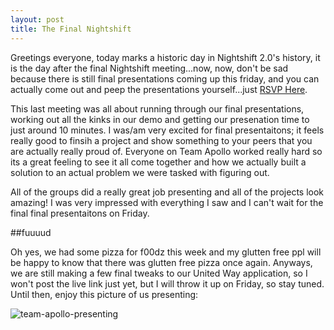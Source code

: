 ```yaml
---
layout: post
title: The Final Nightshift
---
```


Greetings everyone, today marks a historic day in Nightshift 2.0's history, it is the day after the final Nightshift meeting...now, now, don't be sad because there is still final presentations coming up this friday, and you can actually come out and peep the presentations yourself...just [RSVP Here](https://www.eventbrite.com/e/nightshift-launch-tickets-19550824041).

This last meeting was all about running through our final presentations, working out all the kinks in our demo and getting our presenation time to just around 10 minutes.  I was/am very excited for final presentaitons; it feels really good to finsih a project and show something to your peers that you are actually really proud of.  Everyone on Team Apollo worked really hard so its a great feeling to see it all come together and how we actually built a solution to an actual problem we were tasked with figuring out.

All of the groups did a really great job presenting and all of the projects look amazing!  I was very impressed with everything I saw and I can't wait for the final final presentaitons on Friday.

##fuuuud

Oh yes, we had some pizza for f00dz this week and my glutten free ppl will be happy to know that there was glutten free pizza once again.  Anyways, we are still making a few final tweaks to our United Way application, so I won't post the live link just yet, but I will throw it up on Friday, so stay tuned.  Until then, enjoy this picture of us presenting:

![team-apollo-presenting](/images/presentation-practice.png)